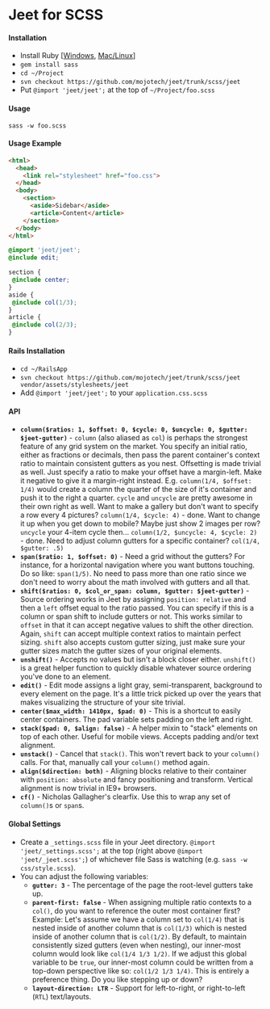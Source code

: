 # Jeet for SCSS

#### Installation
- Install Ruby [[Windows](http://rubyinstaller.org/), [Mac/Linux](https://github.com/sstephenson/rbenv)]
- `gem install sass`
- `cd ~/Project`
- `svn checkout https://github.com/mojotech/jeet/trunk/scss/jeet`
- Put `@import 'jeet/jeet';` at the top of `~/Project/foo.scss`

#### Usage
```
sass -w foo.scss
```

#### Usage Example
```html
<html>
  <head>
    <link rel="stylesheet" href="foo.css">
  </head>
  <body>
    <section>
      <aside>Sidebar</aside>
      <article>Content</article>
    </section>
  </body>
</html>
```

```scss
@import 'jeet/jeet';
@include edit;

section {
 @include center;
}
aside {
 @include col(1/3);
}
article {
 @include col(2/3);
}
```

#### Rails Installation
- `cd ~/RailsApp`
- `svn checkout https://github.com/mojotech/jeet/trunk/scss/jeet vendor/assets/stylesheets/jeet`
- Add `@import 'jeet/jeet';` to your `application.css.scss`

#### API
- **`column($ratios: 1, $offset: 0, $cycle: 0, $uncycle: 0, $gutter: $jeet-gutter)`** - `column` (also aliased as `col`) is perhaps the strongest feature of any grid system on the market. You specify an initial ratio, either as fractions or decimals, then pass the parent container's context ratio to maintain consistent gutters as you nest. Offsetting is made trivial as well. Just specify a ratio to make your offset have a margin-left. Make it negative to give it a margin-right instead. E.g. `column(1/4, $offset: 1/4)` would create a column the quarter of the size of it's container and push it to the right a quarter. `cycle` and `uncycle` are pretty awesome in their own right as well. Want to make a gallery but don't want to specify a row every 4 pictures? `column(1/4, $cycle: 4)` - done. Want to change it up when you get down to mobile? Maybe just show 2 images per row? `uncycle` your 4-item cycle then... `column(1/2, $uncycle: 4, $cycle: 2)` - done. Need to adjust column gutters for a specific container? `col(1/4, $gutter: .5)`
- **`span($ratio: 1, $offset: 0)`** - Need a grid without the gutters? For instance, for a horizontal navigation where you want buttons touching. Do so like: `span(1/5)`. No need to pass more than one ratio since we don't need to worry about the math involved with gutters and all that.
- **`shift($ratios: 0, $col_or_span: column, $gutter: $jeet-gutter)`** - Source ordering works in Jeet by assigning `position: relative` and then a `left` offset equal to the ratio passed. You can specify if this is a column or span shift to include gutters or not. This works similar to `offset` in that it can accept negative values to shift the other direction. Again, `shift` can accept multiple context ratios to maintain perfect sizing. `shift` also accepts custom gutter sizing, just make sure your gutter sizes match the gutter sizes of your original elements.
- **`unshift()`** - Accepts no values but isn't a block closer either. `unshift()` is a great helper function to quickly disable whatever source ordering you've done to an element.
- **`edit()`** - Edit mode assigns a light gray, semi-transparent, background to every element on the page. It's a little trick picked up over the years that makes visualizing the structure of your site trivial.
- **`center($max_width: 1410px, $pad: 0)`** - This is a shortcut to easily center containers. The pad variable sets padding on the left and right.
- **`stack($pad: 0, $align: false)`** - A helper mixin to "stack" elements on top of each other. Useful for mobile views. Accepts padding and/or text alignment.
- **`unstack()`** - Cancel that `stack()`. This won't revert back to your `column()` calls. For that, manually call your `column()` method again.
- **`align($direction: both)`** - Aligning blocks relative to their container with `position: absolute` and fancy positioning and transform. Vertical alignment is now trivial in IE9+ browsers.
- **`cf()`** - Nicholas Gallagher's clearfix. Use this to wrap any set of `column()`s or `span`s.


#### Global Settings
- Create a `_settings.scss` file in your Jeet directory. `@import 'jeet/_settings.scss';` at the top (right above `@import 'jeet/_jeet.scss';`) of whichever file Sass is watching (e.g. `sass -w css/style.scss`).
- You can adjust the following variables:
  - **`gutter: 3`** - The percentage of the page the root-level gutters take up.
  - **`parent-first: false`** - When assigning multiple ratio contexts to a `col()`, do you want to reference the outer most container first? Example: Let's assume we have a column set to `col(1/4)` that is nested inside of another column that is `col(1/3)` which is nested inside of another column that is `col(1/2)`. By default, to maintain consistently sized gutters (even when nesting), our inner-most column would look like `col(1/4 1/3 1/2)`. If we adjust this global variable to be `true`, our inner-most column could be written from a top-down perspective like so: `col(1/2 1/3 1/4)`. This is entirely a preference thing. Do you like stepping up or down?
  - **`layout-direction: LTR`** - Support for left-to-right, or right-to-left (`RTL`) text/layouts.
